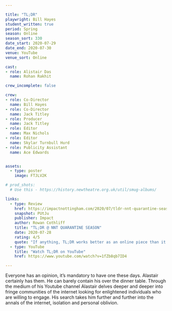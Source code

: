 ```yaml
---

title: "TL;DR"
playwright: Bill Hayes
student_written: true
period: Spring
season: Online
season_sort: 330
date_start: 2020-07-29
date_end: 2020-07-30
venue: YouTube 
venue_sort: Online 

cast:
- role: Alistair Das
  name: Rohan Rakhit

crew_incomplete: false

crew:
- role: Co-Director
  name: Bill Hayes
- role: Co-Director 
  name: Jack Titley
- role: Producer
  name: Jack Titley
- role: Editor
  name: Max Nichols
- role: Editor 
  name: Skylar Turnbull Hurd
- role: Publicity Assistant
  name: Ace Edwards


assets:
  - type: poster
    image: FTJLV2K

# prod_shots:
  # Use this - https://history.newtheatre.org.uk/util/smug-albums/

links:
  - type: Review
    href: https://impactnottingham.com/2020/07/tldr-nnt-quarantine-season/
    snapshot: PUtJu
    publisher: Impact
    author: Rowan Cothliff
    title: "TL;DR @ NNT QUARANTINE SEASON"
    date: 2020-07-28
    rating: 4/5
    quote: "If anything, TL;DR works better as an online piece than it would have on stage; it is clearly written with a tailored approach in mind. It is an opening piece that truly celebrates the NNT’s online season with a controversial punch."
  - type: YouTube 
    title: "Watch TL;DR on YouTube"
    href: https://www.youtube.com/watch?v=1fZb8qb7ID4

---
```


Everyone has an opinion, it’s mandatory to have one these days. Alastair certainly has them. He can barely contain his over the dinner table. Through the medium of his Youtube channel Alastair delves deeper and deeper into fringe communities of the internet looking for enlightened individuals who are willing to engage. His search takes him further and further into the annals of the internet, isolation and personal oblivion.
